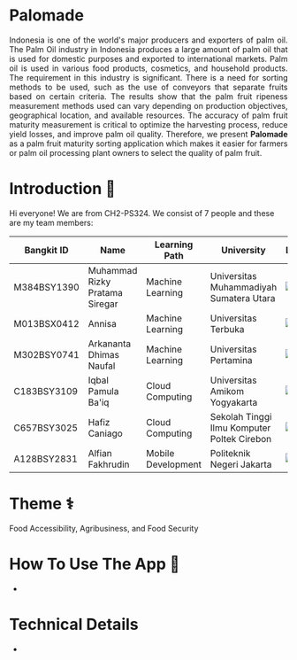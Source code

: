 # Palomade

<p align="justify">     Indonesia is one of the world's major producers and exporters of palm oil. The Palm Oil industry in Indonesia produces a large amount of palm oil that is used for domestic purposes and exported to international markets. Palm oil is used in various food products, cosmetics, and household products. The requirement in this industry is significant. There is a need for sorting methods to be used, such as the use of conveyors that separate fruits based on certain criteria. The results show that the palm fruit ripeness measurement methods used can vary depending on production objectives, geographical location, and available resources. The accuracy of palm fruit maturity measurement is critical to optimize the harvesting process, reduce yield losses, and improve palm oil quality. Therefore, we present <b>Palomade</b> as a palm fruit maturity sorting application which makes it easier for farmers or palm oil processing plant owners to select the quality of palm fruit. </p>

# Introduction 👋

Hi everyone! We are from CH2-PS324. We consist of 7 people and these are my team members:

| Bangkit ID | Name | Learning Path | University |LinkedIn |
| ---      | ---       | ---       | ---       | ---       |
| M384BSY1390  | Muhammad Rizky Pratama Siregar | Machine Learning | Universitas Muhammadiyah Sumatera Utara | [![text](https://img.shields.io/badge/LinkedIn-0077B5?style=for-the-badge&logo=linkedin&logoColor=white)](https://www.linkedin.com/in/muhammad-rizky-pratama-siregar-919b5a245/) |
| M013BSX0412  | Annisa | Machine Learning | Universitas Terbuka | [![text](https://img.shields.io/badge/LinkedIn-0077B5?style=for-the-badge&logo=linkedin&logoColor=white)](https://www.linkedin.com/in/annisatoriq/) |
| M302BSY0741  | Arkananta Dhimas Naufal | Machine Learning | Universitas Pertamina | [![text](https://img.shields.io/badge/LinkedIn-0077B5?style=for-the-badge&logo=linkedin&logoColor=white)](https://www.linkedin.com/in/arkanantadhimas/) |
| C183BSY3109  | Iqbal Pamula Ba'iq | Cloud Computing | Universitas Amikom Yogyakarta | [![text](https://img.shields.io/badge/LinkedIn-0077B5?style=for-the-badge&logo=linkedin&logoColor=white)](https://www.linkedin.com/in/iqbalpamula/) |
| C657BSY3025  | Hafiz Caniago | Cloud Computing | Sekolah Tinggi Ilmu Komputer Poltek Cirebon | [![text](https://img.shields.io/badge/LinkedIn-0077B5?style=for-the-badge&logo=linkedin&logoColor=white)](https://www.linkedin.com/in/hafiz-caniago/) |
| A128BSY2831 | Alfian Fakhrudin | Mobile Development | Politeknik Negeri Jakarta | [![text](https://img.shields.io/badge/LinkedIn-0077B5?style=for-the-badge&logo=linkedin&logoColor=white)](https://www.linkedin.com/in/alfian-fakhrudin-9285b5216/) |
# Theme ⚕️
Food Accessibility, Agribusiness, and Food Security

# How To Use The App 📱
-

# Technical Details
-
